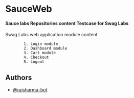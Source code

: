# SauceWeb



#### Sauce labs Repositories content Testcase for Swag Labs

Swag Labs web application module content
```
        1. Login module
        2. Dashboard module
        3. Cart module
        4. Checkout
        5. Logout
```



## Authors

- [@rajsharma-bot](https://github.com/rajsharma-bot)

